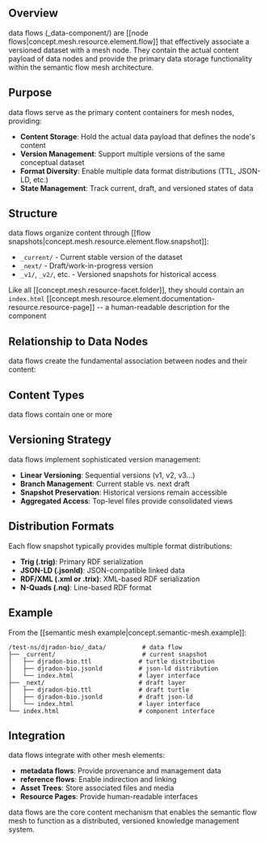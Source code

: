 
## Overview

data flows (_data-component/) are [[node flows|concept.mesh.resource.element.flow]] that effectively associate a versioned dataset with a mesh node. They contain the actual content payload of data nodes and provide the primary data storage functionality within the semantic flow mesh architecture.

## Purpose

data flows serve as the primary content containers for mesh nodes, providing:

- **Content Storage**: Hold the actual data payload that defines the node's content
- **Version Management**: Support multiple versions of the same conceptual dataset
- **Format Diversity**: Enable multiple data format distributions (TTL, JSON-LD, etc.)
- **State Management**: Track current, draft, and versioned states of data

## Structure

data flows organize content through [[flow snapshots|concept.mesh.resource.element.flow.snapshot]]:

- `_current/` - Current stable version of the dataset
- `_next/` - Draft/work-in-progress version
- `_v1/`, `_v2/`, etc. - Versioned snapshots for historical access

Like all [[concept.mesh.resource-facet.folder]], they should contain an `index.html` [[concept.mesh.resource.element.documentation-resource.resource-page]] -- a human-readable description for the component


## Relationship to Data Nodes

data flows create the fundamental association between nodes and their content:


## Content Types

data flows contain one or more 

## Versioning Strategy

data flows implement sophisticated version management:

- **Linear Versioning**: Sequential versions (v1, v2, v3...)
- **Branch Management**: Current stable vs. next draft
- **Snapshot Preservation**: Historical versions remain accessible
- **Aggregated Access**: Top-level files provide consolidated views

## Distribution Formats

Each flow snapshot typically provides multiple format distributions:

- **Trig (.trig)**: Primary RDF serialization
- **JSON-LD (.jsonld)**: JSON-compatible linked data
- **RDF/XML (.xml or .trix)**: XML-based RDF serialization
- **N-Quads (.nq)**: Line-based RDF format

## Example

From the [[semantic mesh example|concept.semantic-mesh.example]]:

```
/test-ns/djradon-bio/_data/          # data flow
├── _current/                        # current snapshot
│   ├── djradon-bio.ttl             # turtle distribution
│   ├── djradon-bio.jsonld          # json-ld distribution
│   └── index.html                  # layer interface
├── _next/                          # draft layer
│   ├── djradon-bio.ttl             # draft turtle
│   ├── djradon-bio.jsonld          # draft json-ld
│   └── index.html                  # layer interface
└── index.html                      # component interface
```

## Integration

data flows integrate with other mesh elements:

- **metadata flows**: Provide provenance and management data
- **reference flows**: Enable indirection and linking
- **Asset Trees**: Store associated files and media
- **Resource Pages**: Provide human-readable interfaces

data flows are the core content mechanism that enables the semantic flow mesh to function as a distributed, versioned knowledge management system.
